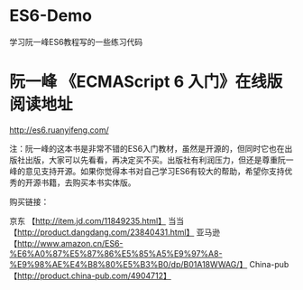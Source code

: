 # ES6-Demo
学习阮一峰ES6教程写的一些练习代码

# 阮一峰 《ECMAScript 6 入门》在线版阅读地址
http://es6.ruanyifeng.com/

注：阮一峰的这本书是非常不错的ES6入门教材，虽然是开源的，但同时它也在出版社出版，大家可以先看看，再决定买不买。出版社有利润压力，但还是尊重阮一峰的意见支持开源。如果你觉得本书对自己学习ES6有较大的帮助，希望你支持优秀的开源书籍，去购买本书实体版。

购买链接：

京东 【http://item.jd.com/11849235.html】
当当 【http://product.dangdang.com/23840431.html】
亚马逊 【http://www.amazon.cn/ES6-%E6%A0%87%E5%87%86%E5%85%A5%E9%97%A8-%E9%98%AE%E4%B8%80%E5%B3%B0/dp/B01A18WWAG/】
China-pub 【http://product.china-pub.com/4904712】


